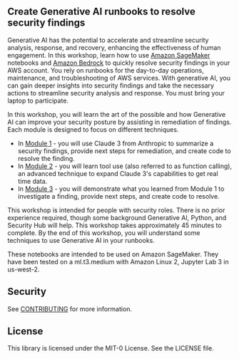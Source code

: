 ## Create Generative AI runbooks to resolve security findings

Generative AI has the potential to accelerate and streamline security analysis, response, and recovery, enhancing the effectiveness of human engagement. In this workshop, learn how to use [Amazon SageMaker](https://aws.amazon.com/sagemaker/) notebooks and [Amazon Bedrock](https://aws.amazon.com/bedrock/) to quickly resolve security findings in your AWS account. You rely on runbooks for the day-to-day operations, maintenance, and troubleshooting of AWS services. With generative AI, you can gain deeper insights into security findings and take the necessary actions to streamline security analysis and response. You must bring your laptop to participate.

In this workshop, you will learn the art of the possible and how Generative AI can improve your security posture by assisting in remediation of findings. Each module is designed to focus on different techniques.

- In [Module 1](./notebooks/Module1.ipynb) - you will use Claude 3 from Anthropic to summarize a security findings, provide next steps for remediation, and create code to resolve the finding.
- In [Module 2](./notebooks/Module2.ipynb) - you will learn tool use (also referred to as function calling), an advanced technique to expand Claude 3's capabilities to get real time data.
- In [Module 3](./notebooks/Module3.ipynb) - you will demonstrate what you learned from Module 1 to investigate a finding, provide next steps, and create code to resolve.

This workshop is intended for people with security roles. There is no prior experience required, though some background Generative AI, Python, and Security Hub will help. This workshop takes approximately 45 minutes to complete. By the end of this workshop, you will understand some techniques to use Generative AI in your runbooks.

These notebooks are intended to be used on Amazon SageMaker. They have been tested on a ml.t3.medium with Amazon Linux 2, Jupyter Lab 3 in us-west-2.

## Security

See [CONTRIBUTING](CONTRIBUTING.md#security-issue-notifications) for more information.

## License

This library is licensed under the MIT-0 License. See the LICENSE file.


